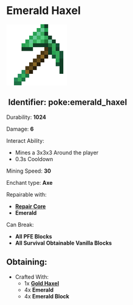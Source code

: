 # Emerald Haxel

![](https://github.com/ItsMePok/PFE/blob/wikiAssets/wikiMain/emerald_haxel.png?raw=true)

## <img src="https://minecraft.wiki/images/Name_Tag_JE2_BE2.png?cbdc1" alt="" data-size="line"> Identifier: **poke:emerald\_haxel**

Durability: **1024**

Damage: **6**

Interact Ability:

* Mines a 3x3x3 Around the player
* 0.3s Cooldown

Mining Speed: **30**

Enchant type: **Axe**

Repairable with:

* [**Repair Core**](https://pfewiki.gitbook.io/home/items/cores/repair-core)
* **Emerald**

Can Break:

* **All PFE Blocks**
* **All Survival Obtainable Vanilla Blocks**

## Obtaining:

* Crafted With:
  * 1x [**Gold Haxel**](https://github.com/ItsMePok/PFE/wiki/Gold-Haxel)
  * 4x **Emerald**
  * 4x **Emerald Block**
